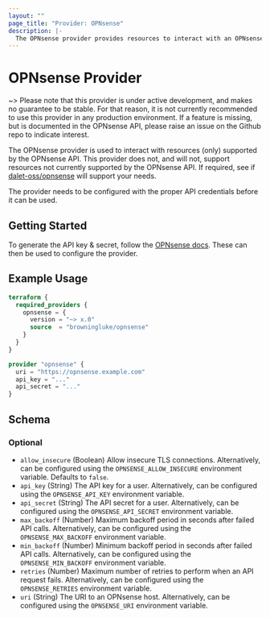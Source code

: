 ```yaml
---
layout: ""
page_title: "Provider: OPNsense"
description: |-
  The OPNsense provider provides resources to interact with an OPNsense host.
---
```


# OPNsense Provider

~> Please note that this provider is under active development, and makes no
guarantee to be stable. For that reason, it is not currently recommended
to use this provider in any production environment. If a feature is missing,
but is documented in the OPNsense API, please raise an issue on the Github repo
to indicate interest.

The OPNsense provider is used to interact with resources (only) supported by
the OPNsense API. This provider does not, and will not, support resources
not currently supported by the OPNsense API. If required, see if
[dalet-oss/opnsense](https://github.com/dalet-oss/terraform-provider-opnsense)
will support your needs.

The provider needs to be configured with the proper API credentials before it can be used.

## Getting Started

To generate the API key & secret, follow the
[OPNsense docs](https://docs.opnsense.org/development/how-tos/api.html#creating-keys).
These can then be used to configure the provider.

## Example Usage

```terraform
terraform {
  required_providers {
    opnsense = {
      version = "~> x.0"
      source  = "browningluke/opnsense"
    }
  }
}

provider "opnsense" {
  uri = "https://opnsense.example.com"
  api_key = "..."
  api_secret = "..."
}
```

<!-- schema generated by tfplugindocs -->
## Schema

### Optional

- `allow_insecure` (Boolean) Allow insecure TLS connections. Alternatively, can be configured using the `OPNSENSE_ALLOW_INSECURE` environment variable. Defaults to `false`.
- `api_key` (String) The API key for a user. Alternatively, can be configured using the `OPNSENSE_API_KEY` environment variable.
- `api_secret` (String) The API secret for a user. Alternatively, can be configured using the `OPNSENSE_API_SECRET` environment variable.
- `max_backoff` (Number) Maximum backoff period in seconds after failed API calls. Alternatively, can be configured using the `OPNSENSE_MAX_BACKOFF` environment variable.
- `min_backoff` (Number) Minimum backoff period in seconds after failed API calls. Alternatively, can be configured using the `OPNSENSE_MIN_BACKOFF` environment variable.
- `retries` (Number) Maximum number of retries to perform when an API request fails. Alternatively, can be configured using the `OPNSENSE_RETRIES` environment variable.
- `uri` (String) The URI to an OPNsense host. Alternatively, can be configured using the `OPNSENSE_URI` environment variable.